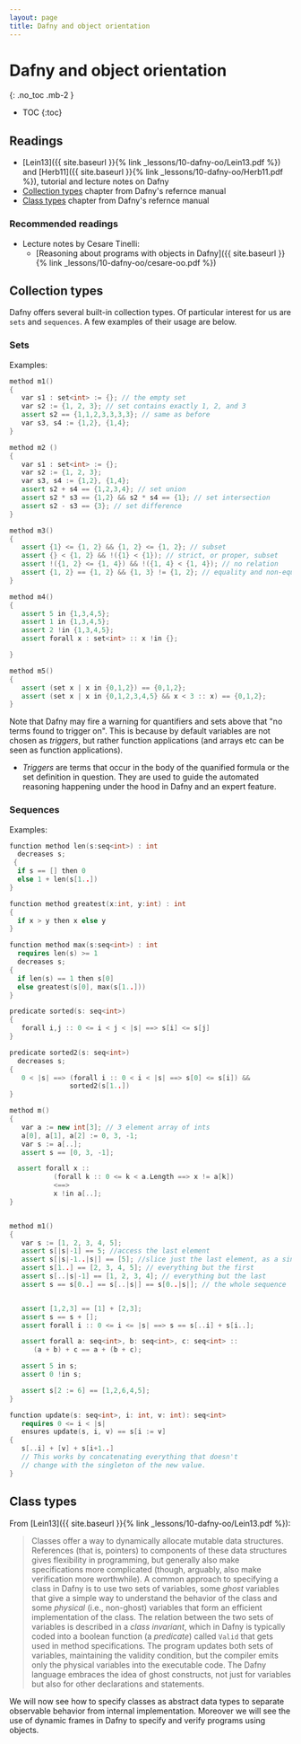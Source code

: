 ```yaml
---
layout: page
title: Dafny and object orientation
---
```


# Dafny and object orientation

{: .no_toc .mb-2 }

- TOC
{:toc}

## Readings

- [Lein13]({{ site.baseurl }}{% link _lessons/10-dafny-oo/Lein13.pdf %}) and [Herb11]({{ site.baseurl }}{% link _lessons/10-dafny-oo/Herb11.pdf %}), tutorial and lecture notes on Dafny
- [Collection types](https://dafny-lang.github.io/dafny/DafnyRef/DafnyRef#sec-collection-types) chapter from Dafny's refernce manual
- [Class types](https://dafny-lang.github.io/dafny/DafnyRef/DafnyRef#sec-class-types) chapter from Dafny's refernce manual

### Recommended readings

- Lecture notes by Cesare Tinelli:
  - [Reasoning about programs with objects in Dafny]({{ site.baseurl }}{% link _lessons/10-dafny-oo/cesare-oo.pdf %})

## Collection types

Dafny offers several built-in collection types. Of particular interest for us are `sets` and `sequences`. A few examples of their usage are below.

### Sets

Examples:

``` c++
method m1()
{
   var s1 : set<int> := {}; // the empty set
   var s2 := {1, 2, 3}; // set contains exactly 1, 2, and 3
   assert s2 == {1,1,2,3,3,3,3}; // same as before
   var s3, s4 := {1,2}, {1,4};
}

method m2 ()
{
   var s1 : set<int> := {};
   var s2 := {1, 2, 3};
   var s3, s4 := {1,2}, {1,4};
   assert s2 + s4 == {1,2,3,4}; // set union
   assert s2 * s3 == {1,2} && s2 * s4 == {1}; // set intersection
   assert s2 - s3 == {3}; // set difference
}

method m3()
{
   assert {1} <= {1, 2} && {1, 2} <= {1, 2}; // subset
   assert {} < {1, 2} && !({1} < {1}); // strict, or proper, subset
   assert !({1, 2} <= {1, 4}) && !({1, 4} < {1, 4}); // no relation
   assert {1, 2} == {1, 2} && {1, 3} != {1, 2}; // equality and non-equality
}

method m4()
{
   assert 5 in {1,3,4,5};
   assert 1 in {1,3,4,5};
   assert 2 !in {1,3,4,5};
   assert forall x : set<int> :: x !in {};

}

method m5()
{
   assert (set x | x in {0,1,2}) == {0,1,2};
   assert (set x | x in {0,1,2,3,4,5} && x < 3 :: x) == {0,1,2};
}
```

Note that Dafny may fire a warning for quantifiers and sets above that "no terms
found to trigger on". This is because by default variables are not chosen as
*triggers*, but rather function applications (and arrays etc can be seen as
function applications).

- *Triggers* are terms that occur in the body of the quanified formula or the
  set definition in question. They are used to guide the automated reasoning
  happening under the hood in Dafny and an expert feature.

### Sequences

Examples:

``` c++
function method len(s:seq<int>) : int
  decreases s;
 {
  if s == [] then 0
  else 1 + len(s[1..])
}

function method greatest(x:int, y:int) : int
{
  if x > y then x else y
}

function method max(s:seq<int>) : int
  requires len(s) >= 1
  decreases s;
{
  if len(s) == 1 then s[0]
  else greatest(s[0], max(s[1..]))
}

predicate sorted(s: seq<int>)
{
   forall i,j :: 0 <= i < j < |s| ==> s[i] <= s[j]
}

predicate sorted2(s: seq<int>)
  decreases s;
{
   0 < |s| ==> (forall i :: 0 < i < |s| ==> s[0] <= s[i]) &&
               sorted2(s[1..])
}

method m()
{
   var a := new int[3]; // 3 element array of ints
   a[0], a[1], a[2] := 0, 3, -1;
   var s := a[..];
   assert s == [0, 3, -1];

  assert forall x ::
           (forall k :: 0 <= k < a.Length ==> x != a[k])
           <==>
           x !in a[..];
}


method m1()
{
   var s := [1, 2, 3, 4, 5];
   assert s[|s|-1] == 5; //access the last element
   assert s[|s|-1..|s|] == [5]; //slice just the last element, as a singleton
   assert s[1..] == [2, 3, 4, 5]; // everything but the first
   assert s[..|s|-1] == [1, 2, 3, 4]; // everything but the last
   assert s == s[0..] == s[..|s|] == s[0..|s|]; // the whole sequence


   assert [1,2,3] == [1] + [2,3];
   assert s == s + [];
   assert forall i :: 0 <= i <= |s| ==> s == s[..i] + s[i..];

   assert forall a: seq<int>, b: seq<int>, c: seq<int> ::
      (a + b) + c == a + (b + c);

   assert 5 in s;
   assert 0 !in s;

   assert s[2 := 6] == [1,2,6,4,5];
}

function update(s: seq<int>, i: int, v: int): seq<int>
   requires 0 <= i < |s|
   ensures update(s, i, v) == s[i := v]
{
   s[..i] + [v] + s[i+1..]
   // This works by concatenating everything that doesn't
   // change with the singleton of the new value.
}
```

## Class types

From [Lein13]({{ site.baseurl }}{% link _lessons/10-dafny-oo/Lein13.pdf %}):

> Classes offer a way to dynamically allocate mutable data
structures. References (that is, pointers) to components of these data
structures gives flexibility in programming, but generally also make
specifications more complicated (though, arguably, also make verification more
worthwhile). A common approach to specifying a class in Dafny is to use two sets
of variables, some *ghost* variables that give a simple way to understand the
behavior of the class and some *physical* (i.e., non-ghost) variables that form an
efficient implementation of the class. The relation between the two sets of
variables is described in a *class invariant*, which in Dafny is typically
coded into a boolean function (a *predicate*) called `Valid` that gets used in
method specifications. The program updates both sets of variables, maintaining
the validity condition, but the compiler emits only the physical variables into
the executable code. The Dafny language embraces the idea of ghost constructs,
not just for variables but also for other declarations and statements.

We will now see how to specify classes as abstract data types to separate
observable behavior from internal implementation. Moreover we will see the use
of dynamic frames in Dafny to specify and verify programs using objects.
